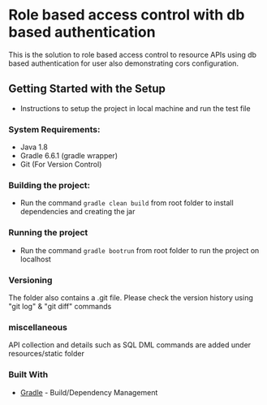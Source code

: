 # Role based access control with db based authentication

This is the solution to role based access control to resource APIs using db based authentication for user also demonstrating cors configuration.


## Getting Started with the Setup

- Instructions to setup the project in local machine and run the test file

### System Requirements:
- Java 1.8
- Gradle 6.6.1 (gradle wrapper)
- Git (For Version Control)

### Building the project:
- Run the command `gradle clean build` from root folder to install dependencies and creating the jar

### Running the project
- Run the command `gradle bootrun` from root folder to run the project on localhost

### Versioning
   
 The folder also contains a .git file. Please check the version history using "git log" & "git diff" commands
 

### miscellaneous 
   
API collection and details such as SQL DML commands are added under resources/static folder

   
### Built With

- [Gradle](https://gradle.org/) - Build/Dependency Management


